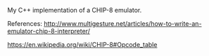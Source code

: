 My C++ implementation of a CHIP-8 emulator.

References:
http://www.multigesture.net/articles/how-to-write-an-emulator-chip-8-interpreter/

https://en.wikipedia.org/wiki/CHIP-8#Opcode_table
